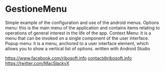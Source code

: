 # GestioneMenu

Simple example of the configuration and use of the android menus.
Options menu: this is the main menu of the application and contains items relating to operations of general interest in the life of the app.
Context Menu: it is a menu that can be invoked on a single component of the user interface.
Popup menu: it is a menu, anchored to a user interface element, which allows you to show a vertical list of options.
written with Android Studio

https://www.facebook.com/ribosoft.info
contact@ribosoft.info
https://twitter.com/MacSlackyX
